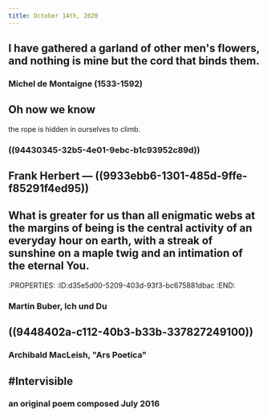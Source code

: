 ```yaml
---
title: October 14th, 2020
---
```


## I have gathered a garland of other men's flowers, and nothing is mine but **the cord that binds them.**
### Michel de Montaigne (1533-1592)

## 

## Oh now we know
the rope is hidden in ourselves to climb.
### ((94430345-32b5-4e01-9ebc-b1c93952c89d))

## 

## Frank Herbert — ((9933ebb6-1301-485d-9ffe-f85291f4ed95))

## 

## What is greater for us than all enigmatic webs at the margins of being is the central activity of an everyday hour on earth, with a streak of sunshine on a maple twig and an intimation of the eternal You.
:PROPERTIES:
:ID:d35e5d00-5209-403d-93f3-bc675881dbac
:END:
### Martin Buber, __Ich und Du__

## 

## ((9448402a-c112-40b3-b33b-337827249100))
### Archibald MacLeish, "Ars Poetica"

## 

## #Intervisible
### an original poem composed July 2016
